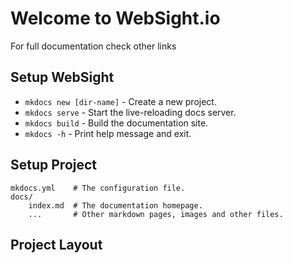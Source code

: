 # Welcome to WebSight.io

For full documentation check other links

## Setup WebSight

* `mkdocs new [dir-name]` - Create a new project.
* `mkdocs serve` - Start the live-reloading docs server.
* `mkdocs build` - Build the documentation site.
* `mkdocs -h` - Print help message and exit.

## Setup Project

    mkdocs.yml    # The configuration file.
    docs/
        index.md  # The documentation homepage.
        ...       # Other markdown pages, images and other files.

## Project Layout
